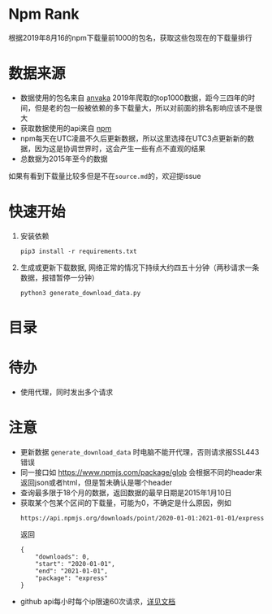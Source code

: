# Npm Rank
根据2019年8月16的npm下载量前1000的包名，获取这些包现在的下载量排行
# 数据来源
- 数据使用的包名来自 [anvaka](https://gist.github.com/anvaka/8e8fa57c7ee1350e3491) 2019年爬取的top1000数据，距今三四年的时间，但是老的包一般被依赖的多下载量大，所以对前面的排名影响应该不是很大
- 获取数据使用的api来自 [npm](https://github.com/npm/registry/blob/master/docs/download-counts.md)
- npm每天在UTC凌晨不久后更新数据，所以这里选择在UTC3点更新新的数据，因为这是协调世界时，这会产生一些有点不直观的结果
- 总数据为2015年至今的数据


如果有看到下载量比较多但是不在```source.md```的，欢迎提issue
# 快速开始
1. 安装依赖
    ```
    pip3 install -r requirements.txt
    ```
2. 生成或更新下载数据, 网络正常的情况下持续大约四五十分钟（两秒请求一条数据，报错暂停一分钟）
    ```
    python3 generate_download_data.py
    ```

# 目录
# 待办
- 使用代理，同时发出多个请求
# 注意
- 更新数据 ```generate_download_data``` 时电脑不能开代理，否则请求报SSL443错误
- 同一接口如 https://www.npmjs.com/package/glob 会根据不同的header来返回json或者html，但是暂未确认是哪个header
- 查询最多限于18个月的数据，返回数据的最早日期是2015年1月10日
- 获取某个包某个区间的下载量，可能为0，不确定是什么原因，例如
    ```
    https://api.npmjs.org/downloads/point/2020-01-01:2021-01-01/express
    ```
    返回
    ```
    {
        "downloads": 0,
        "start": "2020-01-01",
        "end": "2021-01-01",
        "package": "express"
    }
    ```
- github api每小时每个ip限速60次请求，[详见文档](https://docs.github.com/en/rest/overview/resources-in-the-rest-api?apiVersion=2022-11-28#rate-limiting)